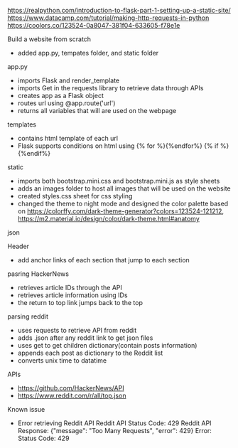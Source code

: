 https://realpython.com/introduction-to-flask-part-1-setting-up-a-static-site/
https://www.datacamp.com/tutorial/making-http-requests-in-python
https://coolors.co/123524-0a8047-381f04-633605-f78e1e

Build a website from scratch
- added app.py, tempates folder, and static folder

app.py
- imports Flask and render_template
- imports Get in the requests library to retrieve data through APIs
- creates app as a Flask object
- routes url using @app.route('url')
- returns all variables that will are used on the webpage

templates
- contains html template of each url
- Flask supports conditions on html using {% for  %}{%endfor%} {% if  %}{%endif%}

static
- imports both bootstrap.mini.css and bootstrap.mini.js as style sheets
- adds an images folder to host all images that will be used on the website
- created styles.css sheet for css styling
- changed the theme to night mode and designed the color palette based on https://colorffy.com/dark-theme-generator?colors=123524-121212, https://m2.material.io/design/color/dark-theme.html#anatomy


json

Header
- add anchor links of each section that jump to each section

pasring HackerNews
- retrieves article IDs through the API
- retrieves article information using IDs
- the return to top link jumps back to the top

parsing reddit
- uses requests to retrieve API from reddit
- adds .json after any reddit link to get json files
- uses get to get children dictionary(contain posts information)
- appends each post as dictionary to the Reddit list
- converts unix time to datatime

APIs
- https://github.com/HackerNews/API
- https://www.reddit.com/r/all/top.json

Known issue
- Error retrieving Reddit API
Reddit API Status Code: 429
Reddit API Response: {"message": "Too Many Requests", "error": 429}
Error: Status Code: 429